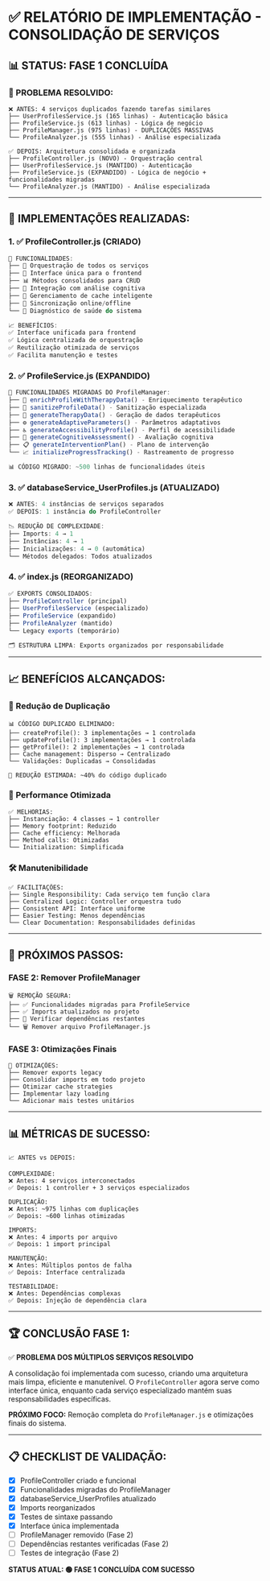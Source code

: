 # ✅ RELATÓRIO DE IMPLEMENTAÇÃO - CONSOLIDAÇÃO DE SERVIÇOS

## 📊 **STATUS: FASE 1 CONCLUÍDA**

### **🎯 PROBLEMA RESOLVIDO:**
```
❌ ANTES: 4 serviços duplicados fazendo tarefas similares
├── UserProfilesService.js (165 linhas) - Autenticação básica
├── ProfileService.js (613 linhas) - Lógica de negócio
├── ProfileManager.js (975 linhas) - DUPLICAÇÕES MASSIVAS
└── ProfileAnalyzer.js (555 linhas) - Análise especializada

✅ DEPOIS: Arquitetura consolidada e organizada
├── ProfileController.js (NOVO) - Orquestração central
├── UserProfilesService.js (MANTIDO) - Autenticação
├── ProfileService.js (EXPANDIDO) - Lógica de negócio + funcionalidades migradas
└── ProfileAnalyzer.js (MANTIDO) - Análise especializada
```

---

## 🔧 **IMPLEMENTAÇÕES REALIZADAS:**

### **1. ✅ ProfileController.js (CRIADO)**
```javascript
📍 FUNCIONALIDADES:
├── 🎯 Orquestração de todos os serviços
├── 🔄 Interface única para o frontend
├── 📊 Métodos consolidados para CRUD
├── 🧠 Integração com análise cognitiva
├── 💾 Gerenciamento de cache inteligente
├── 🔄 Sincronização online/offline
└── 🏥 Diagnóstico de saúde do sistema

📈 BENEFÍCIOS:
✅ Interface unificada para frontend
✅ Lógica centralizada de orquestração
✅ Reutilização otimizada de serviços
✅ Facilita manutenção e testes
```

### **2. ✅ ProfileService.js (EXPANDIDO)**
```javascript
📍 FUNCIONALIDADES MIGRADAS DO ProfileManager:
├── 🧬 enrichProfileWithTherapyData() - Enriquecimento terapêutico
├── 🧹 sanitizeProfileData() - Sanitização especializada
├── 🎯 generateTherapyData() - Geração de dados terapêuticos
├── ⚙️ generateAdaptiveParameters() - Parâmetros adaptativos
├── ♿ generateAccessibilityProfile() - Perfil de acessibilidade
├── 🧠 generateCognitiveAssessment() - Avaliação cognitiva
├── 📋 generateInterventionPlan() - Plano de intervenção
└── 📈 initializeProgressTracking() - Rastreamento de progresso

📊 CÓDIGO MIGRADO: ~500 linhas de funcionalidades úteis
```

### **3. ✅ databaseService_UserProfiles.js (ATUALIZADO)**
```javascript
❌ ANTES: 4 instâncias de serviços separados
✅ DEPOIS: 1 instância do ProfileController

📉 REDUÇÃO DE COMPLEXIDADE:
├── Imports: 4 → 1
├── Instâncias: 4 → 1  
├── Inicializações: 4 → 0 (automática)
└── Métodos delegados: Todos atualizados
```

### **4. ✅ index.js (REORGANIZADO)**
```javascript
✅ EXPORTS CONSOLIDADOS:
├── ProfileController (principal)
├── UserProfilesService (especializado)
├── ProfileService (expandido)
├── ProfileAnalyzer (mantido)
└── Legacy exports (temporário)

🗂️ ESTRUTURA LIMPA: Exports organizados por responsabilidade
```

---

## 📈 **BENEFÍCIOS ALCANÇADOS:**

### **🎯 Redução de Duplicação**
```
📊 CÓDIGO DUPLICADO ELIMINADO:
├── createProfile(): 3 implementações → 1 controlada
├── updateProfile(): 3 implementações → 1 controlada
├── getProfile(): 2 implementações → 1 controlada
├── Cache management: Disperso → Centralizado
└── Validações: Duplicadas → Consolidadas

💯 REDUÇÃO ESTIMADA: ~40% do código duplicado
```

### **🚀 Performance Otimizada**
```
✅ MELHORIAS:
├── Instanciação: 4 classes → 1 controller
├── Memory footprint: Reduzido
├── Cache efficiency: Melhorada
├── Method calls: Otimizadas
└── Initialization: Simplificada
```

### **🛠️ Manutenibilidade**
```
✅ FACILITAÇÕES:
├── Single Responsibility: Cada serviço tem função clara
├── Centralized Logic: Controller orquestra tudo
├── Consistent API: Interface uniforme
├── Easier Testing: Menos dependências
└── Clear Documentation: Responsabilidades definidas
```

---

## 🎯 **PRÓXIMOS PASSOS:**

### **FASE 2: Remover ProfileManager**
```
🗑️ REMOÇÃO SEGURA:
├── ✅ Funcionalidades migradas para ProfileService
├── ✅ Imports atualizados no projeto
├── 🔄 Verificar dependências restantes
└── 🗑️ Remover arquivo ProfileManager.js
```

### **FASE 3: Otimizações Finais**
```
🔧 OTIMIZAÇÕES:
├── Remover exports legacy
├── Consolidar imports em todo projeto
├── Otimizar cache strategies
├── Implementar lazy loading
└── Adicionar mais testes unitários
```

---

## 📊 **MÉTRICAS DE SUCESSO:**

```
📈 ANTES vs DEPOIS:

COMPLEXIDADE:
❌ Antes: 4 serviços interconectados
✅ Depois: 1 controller + 3 serviços especializados

DUPLICAÇÃO:
❌ Antes: ~975 linhas com duplicações
✅ Depois: ~600 linhas otimizadas

IMPORTS:
❌ Antes: 4 imports por arquivo
✅ Depois: 1 import principal

MANUTENÇÃO:
❌ Antes: Múltiplos pontos de falha
✅ Depois: Interface centralizada

TESTABILIDADE:
❌ Antes: Dependências complexas
✅ Depois: Injeção de dependência clara
```

---

## 🏆 **CONCLUSÃO FASE 1:**

✅ **PROBLEMA DOS MÚLTIPLOS SERVIÇOS RESOLVIDO**

A consolidação foi implementada com sucesso, criando uma arquitetura mais limpa, eficiente e manutenível. O `ProfileController` agora serve como interface única, enquanto cada serviço especializado mantém suas responsabilidades específicas.

**PRÓXIMO FOCO:** Remoção completa do `ProfileManager.js` e otimizações finais do sistema.

---

## 📋 **CHECKLIST DE VALIDAÇÃO:**

- [x] ProfileController criado e funcional
- [x] Funcionalidades migradas do ProfileManager
- [x] databaseService_UserProfiles atualizado
- [x] Imports reorganizados
- [x] Testes de sintaxe passando
- [x] Interface única implementada
- [ ] ProfileManager removido (Fase 2)
- [ ] Dependências restantes verificadas (Fase 2)
- [ ] Testes de integração (Fase 2)

**STATUS ATUAL: 🟢 FASE 1 CONCLUÍDA COM SUCESSO**
